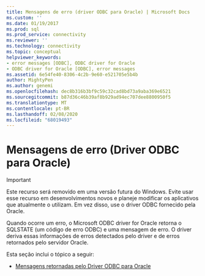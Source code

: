 ```yaml
---
title: Mensagens de erro (driver ODBC para Oracle) | Microsoft Docs
ms.custom: ''
ms.date: 01/19/2017
ms.prod: sql
ms.prod_service: connectivity
ms.reviewer: ''
ms.technology: connectivity
ms.topic: conceptual
helpviewer_keywords:
- error messages [ODBC], ODBC driver for Oracle
- ODBC driver for Oracle [ODBC], error messages
ms.assetid: 6e54fe40-8306-4c2b-9e60-e521705e5b4b
author: MightyPen
ms.author: genemi
ms.openlocfilehash: dec8b316b3bf9c59c32cad8bd73a9aba369e6521
ms.sourcegitcommit: b87d36c46b39af8b929ad94ec707dee8800950f5
ms.translationtype: MT
ms.contentlocale: pt-BR
ms.lasthandoff: 02/08/2020
ms.locfileid: "68019493"
---
```

# <a name="error-messages-odbc-driver-for-oracle"></a>Mensagens de erro (Driver ODBC para Oracle)
> [!IMPORTANT]  
>  Este recurso será removido em uma versão futura do Windows. Evite usar esse recurso em desenvolvimentos novos e planeje modificar os aplicativos que atualmente o utilizam. Em vez disso, use o driver ODBC fornecido pela Oracle.  
  
 Quando ocorre um erro, o Microsoft ODBC driver for Oracle retorna o SQLSTATE (um código de erro ODBC) e uma mensagem de erro. O driver deriva essas informações de erros detectados pelo driver e de erros retornados pelo servidor Oracle.  
  
 Esta seção inclui o tópico a seguir:  
  
-   [Mensagens retornadas pelo Driver ODBC para Oracle](../../odbc/microsoft/messages-returned-by-the-odbc-driver-for-oracle.md)
